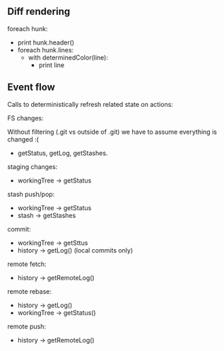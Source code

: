 ## Diff rendering

foreach hunk:

* print hunk.header()
* foreach hunk.lines:
    - with determinedColor(line):
        - print line


## Event flow

Calls to deterministically refresh related state on actions:

FS changes:

Without filtering (.git vs outside of .git) we have to assume everything is changed  :(

* getStatus, getLog, getStashes.


staging changes:

* workingTree -> getStatus

stash push/pop:

* workingTree -> getStatus
* stash -> getStashes

commit:

* workingTree -> getSttus
* history -> getLog() (local commits only)

remote fetch:

* history -> getRemoteLog()

remote rebase:

* history -> getLog()
* workingTree -> getStatus()

remote push:

* history -> getRemoteLog()

